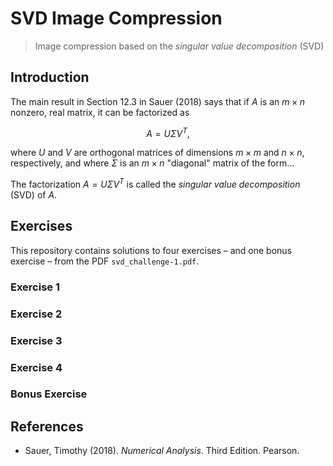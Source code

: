# SVD Image Compression

> Image compression based on the _singular value decomposition_ (SVD)

## Introduction

The main result in Section 12.3 in Sauer (2018) says that if $A$ is an $m \times n$ nonzero, real matrix, it can be factorized as

$$
A= U \Sigma V^T,
$$

where $U$ and $V$ are orthogonal matrices of dimensions $m \times m$ and $n \times n$, respectively, and where $\Sigma$ is an $m \times n$ "diagonal" matrix of the form...

The factorization $A= U \Sigma V^T$ is called the _singular value decomposition_ (SVD) of $A$.

## Exercises

This repository contains solutions to four exercises – and one bonus exercise – from the PDF `svd_challenge-1.pdf`.

### Exercise 1

### Exercise 2

### Exercise 3

### Exercise 4

### Bonus Exercise

## References

- Sauer, Timothy (2018). _Numerical Analysis_. Third Edition. Pearson.